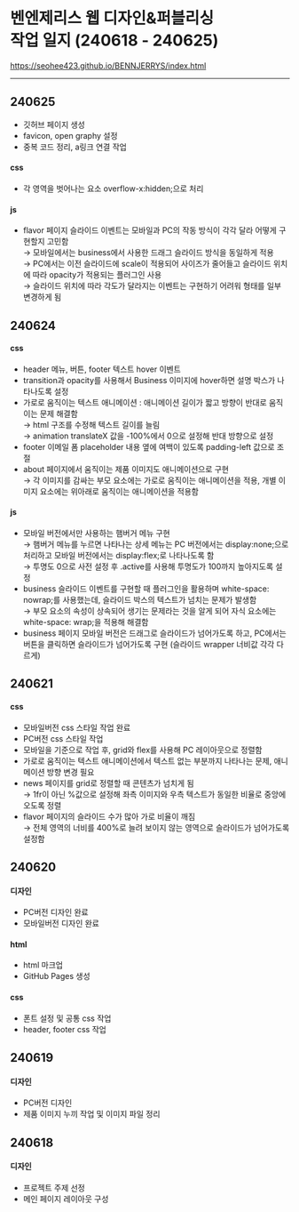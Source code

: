 # 벤엔제리스 웹 디자인&퍼블리싱<br>작업 일지 (240618 - 240625)
https://seohee423.github.io/BENNJERRYS/index.html

----

## 240625
- 깃허브 페이지 생성<br>
- favicon, open graphy 설정<br>
- 중복 코드 정리, a링크 연결 작업
#### css
- 각 영역을 벗어나는 요소 overflow-x:hidden;으로 처리<br>
#### js
- flavor 페이지 슬라이드 이벤트는 모바일과 PC의 작동 방식이 각각 달라 어떻게 구현할지 고민함<br>
  → 모바일에서는 business에서 사용한 드래그 슬라이드 방식을 동일하게 적용<br>
  → PC에서는 이전 슬라이드에 scale이 적용되어 사이즈가 줄어들고 슬라이드 위치에 따라 opacity가 적용되는 플러그인 사용<br>
  → 슬라이드 위치에 따라 각도가 달라지는 이벤트는 구현하기 어려워 형태를 일부 변경하게 됨 <br>

## 240624
#### css
- header 메뉴, 버튼, footer 텍스트 hover 이벤트<br>
- transition과 opacity를 사용해서 Business 이미지에 hover하면 설명 박스가 나타나도록 설정<br>
- 가로로 움직이는 텍스트 애니메이션 : 애니메이션 길이가 짧고 방향이 반대로 움직이는 문제 해결함<br>
  → html 구조를 수정해 텍스트 길이를 늘림<br>
  → animation translateX 값을 -100%에서 0으로 설정해 반대 방향으로 설정<br>
- footer 이메일 폼 placeholder 내용 옆에 여백이 있도록 padding-left 값으로 조절<br>
- about 페이지에서 움직이는 제품 이미지도 애니메이션으로 구현<br>
  → 각 이미지를 감싸는 부모 요소에는 가로로 움직이는 애니메이션을 적용, 개별 이미지 요소에는 위아래로 움직이는 애니메이션을 적용함<br>
#### js
- 모바일 버전에서만 사용하는 햄버거 메뉴 구현<br>
  → 햄버거 메뉴를 누르면 나타나는 상세 메뉴는 PC 버전에서는 display:none;으로 처리하고 모바일 버전에서는 display:flex;로 나타나도록 함<br>
  → 투명도 0으로 사전 설정 후 .active를 사용해 투명도가 100까지 높아지도록 설정<br>
- business 슬라이드 이벤트를 구현할 때 플러그인을 활용하며 white-space: nowrap;를 사용했는데, 슬라이드 박스의 텍스트가 넘치는 문제가 발생함<br>
  → 부모 요소의 속성이 상속되어 생기는 문제라는 것을 알게 되어 자식 요소에는 white-space: wrap;을 적용해 해결함<br>
- business 페이지 모바일 버전은 드래그로 슬라이드가 넘어가도록 하고, PC에서는 버튼을 클릭하면 슬라이드가 넘어가도록 구현 (슬라이드 wrapper 너비값 각각 다르게)


## 240621
#### css
- 모바일버전 css 스타일 작업 완료<br>
- PC버전 css 스타일 작업<br>
- 모바일을 기준으로 작업 후, grid와 flex를 사용해 PC 레이아웃으로 정렬함<br>
- 가로로 움직이는 텍스트 애니메이션에서 텍스트 없는 부분까지 나타나는 문제, 애니메이션 방향 변경 필요<br>
- news 페이지를 grid로 정렬할 때 콘텐츠가 넘치게 됨<br>
  → 1fr이 아닌 %값으로 설정해 좌측 이미지와 우측 텍스트가 동일한 비율로 중앙에 오도록 정렬<br>
- flavor 페이지의 슬라이드 수가 많아 가로 비율이 깨짐<br>
  → 전체 영역의 너비를 400%로 늘려 보이지 않는 영역으로 슬라이드가 넘어가도록 설정함

## 240620
#### 디자인
- PC버전 디자인 완료<br>
- 모바일버전 디자인 완료
#### html
- html 마크업<br>
- GitHub Pages 생성<br>
#### css
- 폰트 설정 및 공통 css 작업<br>
- header, footer css 작업

## 240619
#### 디자인
- PC버전 디자인<br>
- 제품 이미지 누끼 작업 및 이미지 파일 정리

## 240618
#### 디자인
- 프로젝트 주제 선정<br>
- 메인 페이지 레이아웃 구성